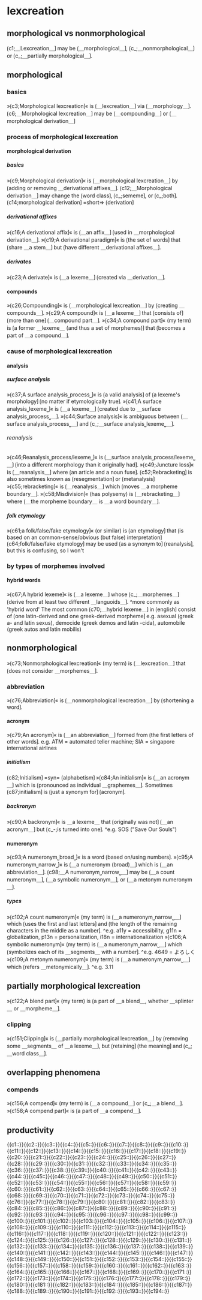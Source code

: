 # lexcreation

## morphological vs nonmorphological

⟮c1;＿Lexcreation＿⟯ may be ⟮＿morphological＿⟯, ⟮c_;＿nonmorphological＿⟯ or ⟮c_;＿partially morphological＿⟯.

## morphological

### basics

»⟮c3;Morphological lexcreation⟯« is ⟮＿lexcreation＿⟯ via ⟮＿morphology＿⟯.
⟮c6;＿Morphological lexcreation＿⟯ may be ⟮＿compounding＿⟯ or ⟮＿morphological derivation＿⟯

### process of morphological lexcreation

#### morphological derivation

##### basics

»⟮c9;Morphological derivation⟯« is ⟮＿morphological lexcreation＿⟯ by ⟮adding or removing ＿derivational affixes＿⟯.
⟮c12;＿Morphological derivation＿⟯ may change the ⟮word class⟯, ⟮c_;sememe⟯, or ⟮c_;both⟯.
⟮c14;morphological derivation⟯ =short=&gt; ⟮derivation⟯

##### derivational affixes

»⟮c16;A derivational affix⟯« is ⟮＿an affix＿⟯ ⟮used in ＿morphological derivation＿⟯.
»⟮c19;A derivational paradigm⟯« is ⟮the set of words⟯ that ⟮share ＿a stem＿⟯ but ⟮have different ＿derivational affixes＿⟯.

##### derivates

»⟮c23;A derivate⟯« is ⟮＿a lexeme＿⟯ ⟮created via ＿derivation＿⟯.

#### compounds

»⟮c26;Compounding⟯« is ⟮＿morphological lexcreation＿⟯ by ⟮creating ＿compounds＿⟯.
»⟮c29;A compound⟯« is ⟮＿a lexeme＿⟯ that ⟮consists of⟯ ⟮more than one⟯ ⟮＿compound part＿⟯.
»⟮c34;A compound part⟯« (my term) is ⟮a former ＿lexeme＿ (and thus a set of morphemes)⟯ that ⟮becomes a part of ＿a compound＿⟯.

### cause of morphological lexcreation

#### analysis

##### surface analysis

»⟮c37;A surface analysis⎵process⎵⟯« is ⟮a valid analysis⟯ of ⟮a lexeme's morphology⟯ ⟮no matter if etymologically true⟯.
»⟮c41;A surface analysis⎵lexeme⎵⟯« is ⟮＿a lexeme＿⟯ ⟮created due to ＿surface analysis⎵process⎵＿⟯.
»⟮c44;Surface analysis⟯« is ambiguous between ⟮＿surface analysis⎵process⎵＿⟯ and ⟮c_;＿surface analysis⎵lexeme⎵＿⟯.

###### reanalysis

»⟮c46;Reanalysis⎵process/lexeme⎵⟯« is ⟮＿surface analysis⎵process/lexeme⎵＿⟯ ⟮into a different morphology than it originally had⟯.
»⟮c49;Juncture loss⟯« is ⟮＿reanalysis＿⟯ where ⟮an article and a noun fuse⟯.
⟮c52;Rebracketing⟯ is also sometimes known as ⟮resegmentation⟯ or ⟮metanalysis⟯
»⟮c55;rebracketing⟯« is ⟮＿reanalysis＿⟯ which ⟮moves ＿a morpheme boundary＿⟯.
»⟮c58;Misdivision⟯« (has polysemy) is ⟮＿rebracketing＿⟯ where ⟮＿the morpheme boundary＿ is ＿a word boundary＿⟯.

##### folk etymology 

»⟮c61;a folk/false/fake etymology⟯« (or similar) is ⟮an etymology⟯ that ⟮is based on an common-sense/obvious (but false) interpretation⟯
⟮c64;folk/false/fake etymology⟯ may be used ⟮as a synonym to⟯ ⟮reanalysis⟯, but this is confusing, so I won't

### by types of morphemes involved

#### hybrid words

»⟮c67;A hybrid lexeme⟯« is ⟮＿a lexeme＿⟯ whose ⟮c_;＿morphemes＿⟯ ⟮derive from at least two different ＿languoids＿⟯. 
^more commonly as 'hybrid word'
The most common ⟮c70;＿hybrid lexeme＿⟯ in ⟮english⟯ consist of ⟮one latin-derived and one greek-derived morpheme⟯
e.g. asexual (greek a- and latin sexus), democide (greek demos and latin -cida), automobile (greek autos and latin mobilis)

## nonmorphological

»⟮c73;Nonmorphological lexcreation⟯« (my term) is ⟮＿lexcreation＿⟯ that ⟮does not consider ＿morphemes＿⟯.

### abbreviation

»⟮c76;Abbreviation⟯« is ⟮＿nonmorphological lexcreation＿⟯ by ⟮shortening a word⟯.

#### acronym

»⟮c79;An acronym⟯« is ⟮＿an abbreviation＿⟯ formed from ⟮the first letters of other words⟯.
e.g. ATM = automated teller machine; SIA = singapore international airlines

##### initialism

⟮c82;Initialism⟯ =syn= ⟮alphabetism⟯
»⟮c84;An initialism⟯« is ⟮＿an acronym＿⟯ which is ⟮pronounced as individual ＿graphemes＿⟯.
Sometimes ⟮c87;initialism⟯ is ⟮just a synonym for⟯ ⟮acronym⟯.

##### backronym

»⟮c90;A backronym⟯« is ＿a lexeme＿ that ⟮originally was not⟯ ⟮＿an acronym＿⟯ but ⟮c_-;is turned into one⟯.
^e.g. SOS ("Save Our Souls")

#### numeronym

»⟮c93;A numeronym⎵broad⎵⟯« is a word ⟮based on/using numbers⟯.
»⟮c95;A numeronym⎵narrow⎵⟯« is ⟮＿a numeronym (broad)＿⟯ which is ⟮＿an abbreviation＿⟯.
⟮c98;＿A numeronym⎵narrow⎵＿⟯ may be ⟮＿a count numeronym＿⟯, ⟮＿a symbolic numeronym＿⟯, or ⟮＿a metonym numeronym＿⟯.

##### types

»⟮c102;A count numeronym⟯« (my term) is ⟮＿a numeronym⎵narrow⎵＿⟯ which ⟮uses the first and last letters⟯ and ⟮the length of the remaining characters in the middle as a number⟯.
^e.g. a11y = accessibility, g11n = globalization, p13n = personalization, i18n = internationalization
»⟮c106;A symbolic numeronym⟯« (my term) is ⟮＿a numeronym⎵narrow⎵＿⟯ which ⟮symbolizes each of its ＿segments＿ with a number⟯.
^e.g. 4649 = よろしく  
»⟮c109;A metonym numeronym⟯« (my term) is ⟮＿a numeronym⎵narrow⎵＿⟯ which ⟮refers ＿metonymically＿⟯.
^e.g. 3.11

## partially morphological lexcreation

»⟮c122;A blend part⟯« (my term) is ⟮a part of ＿a blend＿, whether ＿splinter＿ or ＿morpheme＿⟯.

### clipping

»⟮c151;Clipping⟯« is ⟮＿partially morphological lexcreation＿⟯ by ⟮removing some ＿segments＿ of ＿a lexeme＿⟯, but ⟮retaining⟯ ⟮the meaning⟯ and ⟮c_;＿word class＿⟯.

## overlapping phenomena

### compends

»⟮c156;A compend⟯« (my term) is ⟮＿a compound＿⟯ or ⟮c_;＿a blend＿⟯.
»⟮c158;A compend part⟯« is ⟮a part of ＿a compend＿⟯.

## productivity


<span class="cloze-dump">{{c1::}}{{c2::}}{{c3::}}{{c4::}}{{c5::}}{{c6::}}{{c7::}}{{c8::}}{{c9::}}{{c10::}}{{c11::}}{{c12::}}{{c13::}}{{c14::}}{{c15::}}{{c16::}}{{c17::}}{{c18::}}{{c19::}}{{c20::}}{{c21::}}{{c22::}}{{c23::}}{{c24::}}{{c25::}}{{c26::}}{{c27::}}{{c28::}}{{c29::}}{{c30::}}{{c31::}}{{c32::}}{{c33::}}{{c34::}}{{c35::}}{{c36::}}{{c37::}}{{c38::}}{{c39::}}{{c40::}}{{c41::}}{{c42::}}{{c43::}}{{c44::}}{{c45::}}{{c46::}}{{c47::}}{{c48::}}{{c49::}}{{c50::}}{{c51::}}{{c52::}}{{c53::}}{{c54::}}{{c55::}}{{c56::}}{{c57::}}{{c58::}}{{c59::}}{{c60::}}{{c61::}}{{c62::}}{{c63::}}{{c64::}}{{c65::}}{{c66::}}{{c67::}}{{c68::}}{{c69::}}{{c70::}}{{c71::}}{{c72::}}{{c73::}}{{c74::}}{{c75::}}{{c76::}}{{c77::}}{{c78::}}{{c79::}}{{c80::}}{{c81::}}{{c82::}}{{c83::}}{{c84::}}{{c85::}}{{c86::}}{{c87::}}{{c88::}}{{c89::}}{{c90::}}{{c91::}}{{c92::}}{{c93::}}{{c94::}}{{c95::}}{{c96::}}{{c97::}}{{c98::}}{{c99::}}{{c100::}}{{c101::}}{{c102::}}{{c103::}}{{c104::}}{{c105::}}{{c106::}}{{c107::}}{{c108::}}{{c109::}}{{c110::}}{{c111::}}{{c112::}}{{c113::}}{{c114::}}{{c115::}}{{c116::}}{{c117::}}{{c118::}}{{c119::}}{{c120::}}{{c121::}}{{c122::}}{{c123::}}{{c124::}}{{c125::}}{{c126::}}{{c127::}}{{c128::}}{{c129::}}{{c130::}}{{c131::}}{{c132::}}{{c133::}}{{c134::}}{{c135::}}{{c136::}}{{c137::}}{{c138::}}{{c139::}}{{c140::}}{{c141::}}{{c142::}}{{c143::}}{{c144::}}{{c145::}}{{c146::}}{{c147::}}{{c148::}}{{c149::}}{{c150::}}{{c151::}}{{c152::}}{{c153::}}{{c154::}}{{c155::}}{{c156::}}{{c157::}}{{c158::}}{{c159::}}{{c160::}}{{c161::}}{{c162::}}{{c163::}}{{c164::}}{{c165::}}{{c166::}}{{c167::}}{{c168::}}{{c169::}}{{c170::}}{{c171::}}{{c172::}}{{c173::}}{{c174::}}{{c175::}}{{c176::}}{{c177::}}{{c178::}}{{c179::}}{{c180::}}{{c181::}}{{c182::}}{{c183::}}{{c184::}}{{c185::}}{{c186::}}{{c187::}}{{c188::}}{{c189::}}{{c190::}}{{c191::}}{{c192::}}{{c193::}}{{c194::}}</span>